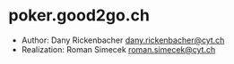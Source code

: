 # poker.good2go.ch

* Author: Dany Rickenbacher dany.rickenbacher@cyt.ch
* Realization: Roman Simecek roman.simecek@cyt.ch
